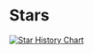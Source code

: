 # Stars 
[![Star History Chart](https://api.star-history.com/svg?repos=VinciGit00/Scrapegraph-ai&type=Date)](https://star-history.com/#VinciGit00/Scrapegraph-ai&Date)